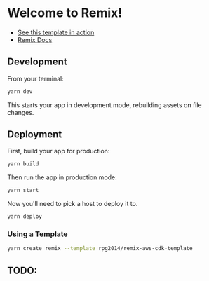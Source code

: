 # Welcome to Remix!

- [See this template in action](https://remix-template.parkergiven.com)
- [Remix Docs](https://remix.run/docs)

## Development

From your terminal:

```sh
yarn dev
```

This starts your app in development mode, rebuilding assets on file changes.

## Deployment

First, build your app for production:

```sh
yarn build
```

Then run the app in production mode:

```sh
yarn start
```

Now you'll need to pick a host to deploy it to.

```shell
yarn deploy
```

### Using a Template

```sh
yarn create remix --template rpg2014/remix-aws-cdk-template
```

## TODO:
